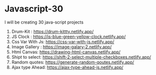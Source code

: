 # Javascript-30
I will be creating 30 java-script projects 

1. Drum-Kit : https://drum-kittty.netlify.app/
2. JS Clock : https://js-blue-green-yellow-clock.netlify.app/
3. Css Var With Js: https://css-var-with-js.netlify.app/
4. Image Gallery : https://image-galary-2.netlify.app/
5. Html Canvas: https://drawing-html-canvas.netlify.app/
6. Shipt to select: https://shift-2-select-multiple-checkboxes.netlify.app/
7. Random quotes: https://generate-random-qoutes.netlify.app/
8. Ajax type Ahead: https://ajax-type-ahead-js.netlify.app/
